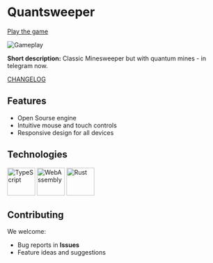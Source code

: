 # Quantsweeper

[Play the game](https://t.me/quantsweeperbot/quantsweeper)

![Gameplay](./preview_res/gameplay.jpg)

**Short description:** Classic Minesweeper but with quantum mines - in telegram now.

[CHANGELOG](./changelog.md)

## Features
- Open Sourse engine
- Intuitive mouse and touch controls
- Responsive design for all devices

## Technologies
<p>
<a href="https://www.typescriptlang.org/"><img src="https://upload.wikimedia.org/wikipedia/commons/4/4c/Typescript_logo_2020.svg" alt="TypeScript" width="64"></a>
<a href="https://webassembly.org/"><img src="https://upload.wikimedia.org/wikipedia/commons/1/1f/WebAssembly_Logo.svg" alt="WebAssembly" width="64"></a>
<a href="https://www.rust-lang.org/"><img src="https://upload.wikimedia.org/wikipedia/commons/d/d5/Rust_programming_language_black_logo.svg" alt="Rust" width="64"></a>
</p>

## Contributing
We welcome:
- Bug reports in **Issues**
- Feature ideas and suggestions